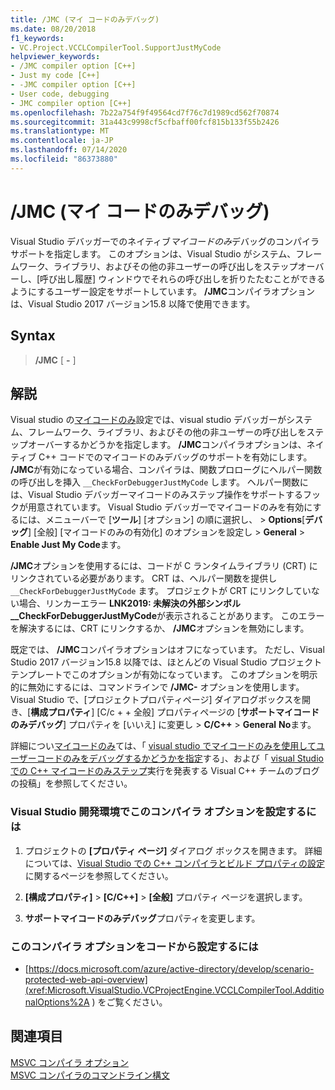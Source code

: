 ```yaml
---
title: /JMC (マイ コードのみデバッグ)
ms.date: 08/20/2018
f1_keywords:
- VC.Project.VCCLCompilerTool.SupportJustMyCode
helpviewer_keywords:
- /JMC compiler option [C++]
- Just my code [C++]
- -JMC compiler option [C++]
- User code, debugging
- JMC compiler option [C++]
ms.openlocfilehash: 7b22a754f9f49564cd7f76c7d1989cd562f70874
ms.sourcegitcommit: 31a443c9998cf5cfbaff00fcf815b133f55b2426
ms.translationtype: MT
ms.contentlocale: ja-JP
ms.lasthandoff: 07/14/2020
ms.locfileid: "86373880"
---
```

# <a name="jmc-just-my-code-debugging"></a>/JMC (マイ コードのみデバッグ)

Visual Studio デバッガーでのネイティブ*マイコードのみ*デバッグのコンパイラサポートを指定します。 このオプションは、Visual Studio がシステム、フレームワーク、ライブラリ、およびその他の非ユーザーの呼び出しをステップオーバーし、[呼び出し履歴] ウィンドウでそれらの呼び出しを折りたたむことができるようにするユーザー設定をサポートしています。 **/JMC**コンパイラオプションは、Visual Studio 2017 バージョン15.8 以降で使用できます。

## <a name="syntax"></a>Syntax

> **/JMC** \[ **-** ]

## <a name="remarks"></a>解説

Visual studio の[マイコードのみ](/visualstudio/debugger/just-my-code)設定では、visual studio デバッガーがシステム、フレームワーク、ライブラリ、およびその他の非ユーザーの呼び出しをステップオーバーするかどうかを指定します。 **/JMC**コンパイラオプションは、ネイティブ C++ コードでのマイコードのみデバッグのサポートを有効にします。 **/JMC**が有効になっている場合、コンパイラは、関数プロローグにヘルパー関数の呼び出しを挿入 `__CheckForDebuggerJustMyCode` します。 ヘルパー関数には、Visual Studio デバッガーマイコードのみステップ操作をサポートするフックが用意されています。 Visual Studio デバッガーでマイコードのみを有効にするには、メニューバーで [**ツール**] [オプション] の順に選択し、  >  **Options**[**デバッグ**] [全般] [マイコードのみの有効化] のオプションを設定し  >  **General**  >  **Enable Just My Code**ます。

**/JMC**オプションを使用するには、コードが C ランタイムライブラリ (CRT) にリンクされている必要があります。 CRT は、ヘルパー関数を提供し `__CheckForDebuggerJustMyCode` ます。 プロジェクトが CRT にリンクしていない場合、リンカーエラー **LNK2019: 未解決の外部シンボル __CheckForDebuggerJustMyCode**が表示されることがあります。 このエラーを解決するには、CRT にリンクするか、 **/JMC**オプションを無効にします。

既定では、 **/JMC**コンパイラオプションはオフになっています。 ただし、Visual Studio 2017 バージョン15.8 以降では、ほとんどの Visual Studio プロジェクトテンプレートでこのオプションが有効になっています。 このオプションを明示的に無効にするには、コマンドラインで **/JMC-** オプションを使用します。 Visual Studio で、[プロジェクトプロパティページ] ダイアログボックスを開き、[**構成プロパティ**] [C/c + + 全般] プロパティページの [**サポートマイコードのみデバッグ**] プロパティを [いいえ] に変更し  >  **C/C++**  >  **General** **No**ます。

詳細につい[マイコードのみ](/visualstudio/debugger/just-my-code#BKMK_C___Just_My_Code)ては、「 [visual studio でマイコードのみを使用してユーザーコードのみをデバッグするかどうかを指定](/visualstudio/debugger/just-my-code)する」、および「 [visual Studio での C++ マイコードのみステップ](https://devblogs.microsoft.com/cppblog/announcing-jmc-stepping-in-visual-studio/)実行を発表する Visual C++ チームのブログの投稿」を参照してください。

### <a name="to-set-this-compiler-option-in-the-visual-studio-development-environment"></a>Visual Studio 開発環境でこのコンパイラ オプションを設定するには

1. プロジェクトの **[プロパティ ページ]** ダイアログ ボックスを開きます。 詳細については、[Visual Studio での C++ コンパイラとビルド プロパティの設定](../working-with-project-properties.md)に関するページを参照してください。

1. **[構成プロパティ]**  >  **[C/C++]**  >  **[全般]** プロパティ ページを選択します。

1. **サポートマイコードのみデバッグ**プロパティを変更します。

### <a name="to-set-this-compiler-option-programmatically"></a>このコンパイラ オプションをコードから設定するには

- [https://docs.microsoft.com/azure/active-directory/develop/scenario-protected-web-api-overview](<xref:Microsoft.VisualStudio.VCProjectEngine.VCCLCompilerTool.AdditionalOptions%2A> ) をご覧ください。

## <a name="see-also"></a>関連項目

[MSVC コンパイラ オプション](compiler-options.md)<br/>
[MSVC コンパイラのコマンドライン構文](compiler-command-line-syntax.md)<br/>
